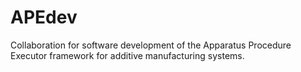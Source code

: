 # APEdev
Collaboration for software development of the Apparatus Procedure Executor framework for additive manufacturing systems.

